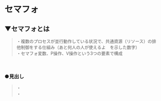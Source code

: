 # セマフォ

## ▼セマフォとは
>・複数のプロセスが並行動作している状況で、共通資源（リソース）の排他制御をする仕組み（あと何人の人が使えるよ　を示した数字）<br>
>・セマフォ変数、P操作、V操作という3つの要素で構成<br>
<br>

### ●見出し
>・<br>
>・<br>
<br>
